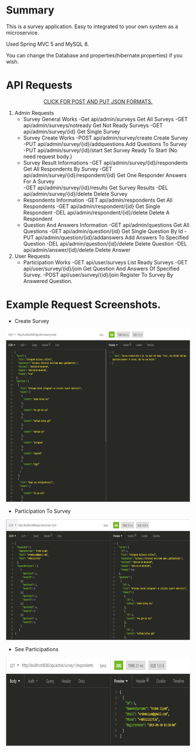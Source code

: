 # Summary
<p>This is a survey application. Easy to integrated to your own system as a microservice.</p>
<p>Used Spring MVC 5 and MySQL 8.</p>
<p>You can change the Database and properties(hibernate.properties) if you wish.</p>


# API Requests
<p align="center">
<a href="/img">CLICK FOR POST AND PUT JSON FORMATS.</a>
</p>

1. Admin Requests
	- Survey General Works
		-Get	api/admin/surveys               	Get All Surveys
		-GET	api/admin/surveys/notready		Get Not Ready Surveys
		-GET	api/admin/survey/{id}			Get Single Survey
	- Survey Create Works
		-POST	api/admin/survey/create			Create Survey
		-PUT	api/admin/survey/{id}/addquestions	Add Questions To Survey
		-PUT	api/admin/survey/{id}/start		Set Survey Ready To Start (No need request body.)
	- Survey Result Informations
		-GET	api/admin/survey/{id}/respondents	Get All Respondents By Survey
		-GET	api/admin/survey/{id}/respondent/{id}	Get One Responder Answers For A Survey	
		-GET	api/admin/survey/{id}/results		Get Survey Results
		-DEL	api/admin/survey/{id}/delete		Delete Survey
	- Respondents Information
		-GET	api/admin/respondents			Get All Respondents
		-GET	api/admin/respondent/{id}		Get Single Respondent
		-DEL	api/admin/respondent/{id}/delete	Delete A Respondent
	- Question And Answers Information
		-GET	api/admin/questions			Get All Questions
		-GET	api/admin/question/{id}			Get Single Question By Id
		-PUT	api/admin/question/{id}/addanswers	Add Answers To Specified Question
		-DEL	api/admin/question/{id}/delete		Delete Question
		-DEL	api/admin/answer/{id}/delete		Delete Answer
2. User Requests
	- Participation Works
		-GET	api/user/surveys            		List Ready Surveys
		-GET	api/user/survey/{id}/join		Get Question And Answers Of Specified Survey.
		-POST	api/user/survey/{id}/join		Register To Survey By Answered Question.

# Example Request Screenshots.
- Create Survey
<p align="center">
<img height="471" width="825" src="img/createSurvey.png">
</p>

- Participation To Survey
<p align="center">
<img height="329" width="825" src="img/respondingSurvey.png">
</p>

- See Participations
<p align="center">
<img height="241" width="809" src="img/seeResponders.png">
</p>
